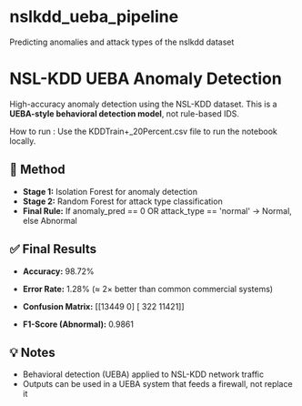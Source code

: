 # nslkdd_ueba_pipeline
Predicting anomalies and attack types of the nslkdd dataset
# NSL-KDD UEBA Anomaly Detection

High-accuracy anomaly detection using the NSL-KDD dataset. This is a **UEBA-style behavioral detection model**, not rule-based IDS.

How to run : Use the KDDTrain+_20Percent.csv file to run the notebook locally.
## 🔧 Method

- **Stage 1:** Isolation Forest for anomaly detection
- **Stage 2:** Random Forest for attack type classification
- **Final Rule:** If anomaly_pred == 0 OR attack_type == 'normal' → Normal, else Abnormal

## ✅ Final Results

- **Accuracy:** 98.72%
- **Error Rate:** 1.28% (≈ 2× better than common commercial systems)
- **Confusion Matrix:**
[[13449 0]
[ 322 11421]]

- **F1-Score (Abnormal):** 0.9861

## 💡 Notes

- Behavioral detection (UEBA) applied to NSL-KDD network traffic
- Outputs can be used in a UEBA system that feeds a firewall, not replace it
